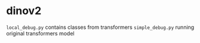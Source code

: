 # dinov2

`local_debug.py` contains classes from transformers
`simple_debug.py` running original transformers model
